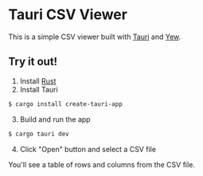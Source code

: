 # Tauri CSV Viewer

This is a simple CSV viewer built with [Tauri](https://tauri.studio/) and [Yew](https://yew.rs/).

## Try it out!

1. Install [Rust](https://rustup.rs/)
2. Install Tauri
```bash
$ cargo install create-tauri-app
```
3. Build and run the app
```bash
$ cargo tauri dev
```
4. Click "Open" button and select a CSV file

You'll see a table of rows and columns from the CSV file.